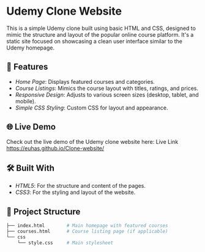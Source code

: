 # Udemy Clone Website

This is a simple Udemy clone built using basic HTML and CSS, designed to mimic the structure and layout of the popular online course platform. It's a static site focused on showcasing a clean user interface similar to the Udemy homepage.

## 🚀 Features

- *Home Page*: Displays featured courses and categories.
- *Course Listings*: Mimics the course layout with titles, ratings, and prices.
- *Responsive Design*: Adjusts to various screen sizes (desktop, tablet, and mobile).
- *Simple CSS Styling*: Custom CSS for layout and appearance.

## 🌐 Live Demo

Check out the live demo of the Udemy clone website here:  Live Link https://euhas.github.io/Clone-website/

## 🛠️ Built With

- *HTML5*: For the structure and content of the pages.
- *CSS3*: For the styling and layout of the website.

## 📂 Project Structure

```bash
├── index.html        # Main homepage with featured courses
├── courses.html      # Course listing page (if applicable)
└── css
    └── style.css     # Main stylesheet
